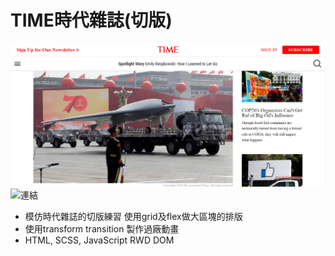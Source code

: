 # TIME時代雜誌(切版)

![](./time-pic.png)
![連結](https://danielgg1024.github.io/time/)
<br>
* 模仿時代雜誌的切版練習 使用grid及flex做大區塊的排版
* 使用transform transition 製作過廠動畫
* HTML, SCSS, JavaScript RWD DOM
